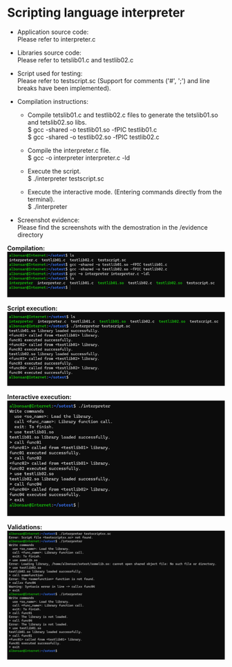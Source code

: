 # Scripting language interpreter 

- Application source code:  
Please refer to interpreter.c

- Libraries source code:  
Please refer to tetslib01.c and testlib02.c

- Script used for testing:  
Please refer to testscript.sc (Support for comments ('#', ';') and line breaks have been implemented).

- Compilation instructions:
  - Compile tetslib01.c and testlib02.c files to generate the tetslib01.so and tetslib02.so libs.  
  $ gcc -shared -o testlib01.so -fPIC testlib01.c  
  $ gcc -shared -o testlib02.so -fPIC testlib02.c

  - Compile the interpreter.c file.  
  $ gcc -o interpreter interpreter.c -ld

  - Execute the script.  
  $ ./interpreter testscript.sc

  - Execute the interactive mode. (Entering commands directly from the terminal).  
  $ ./interpreter

- Screenshot evidence:  
Please find the screenshots with the demostration in the /evidence directory  

**Compilation:**  
![img-compilation](/evidence/compilation.png)  

**Script execution:**  
![img-execution](/evidence/execution_script.png)  

**Interactive execution:**  
![img-interactive](/evidence/execution_interactive.png)  

**Validations:**  
![img-validations](/evidence/validations.png)
